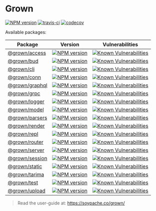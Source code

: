 # Grown

[![NPM version](https://badge.fury.io/js/grown.png)](http://badge.fury.io/js/grown)
[![travis-ci](https://api.travis-ci.org/pateketrueke/grown.svg)](https://travis-ci.org/pateketrueke/grown)
[![codecov](https://codecov.io/gh/pateketrueke/grown/branch/master/graph/badge.svg)](https://codecov.io/gh/pateketrueke/grown)

Available packages:

| Package | Version | Vulnerabilities |
|---|---|---|
| [@grown/access](packages/access) | [![NPM version](https://badge.fury.io/js/@grown%2Faccess.svg)](https://badge.fury.io/js/@grown%2Faccess) | [![Known Vulnerabilities](https://snyk.io/test/npm/@grown/access/badge.svg)](https://snyk.io/test/npm/@grown/access) |
| [@grown/bud](packages/bud) | [![NPM version](https://badge.fury.io/js/@grown%2Fbud.svg)](https://badge.fury.io/js/@grown%2Fbud) | [![Known Vulnerabilities](https://snyk.io/test/npm/@grown/bud/badge.svg)](https://snyk.io/test/npm/@grown/bud) |
| [@grown/cli](packages/cli) | [![NPM version](https://badge.fury.io/js/@grown%2Fcli.svg)](https://badge.fury.io/js/@grown%2Fcli) | [![Known Vulnerabilities](https://snyk.io/test/npm/@grown/cli/badge.svg)](https://snyk.io/test/npm/@grown/cli) |
| [@grown/conn](packages/conn) | [![NPM version](https://badge.fury.io/js/@grown%2Fconn.svg)](https://badge.fury.io/js/@grown%2Fconn) | [![Known Vulnerabilities](https://snyk.io/test/npm/@grown/conn/badge.svg)](https://snyk.io/test/npm/@grown/conn) |
| [@grown/graphql](packages/graphql) | [![NPM version](https://badge.fury.io/js/@grown%2Fgraphql.svg)](https://badge.fury.io/js/@grown%2Fgraphql) | [![Known Vulnerabilities](https://snyk.io/test/npm/@grown/graphql/badge.svg)](https://snyk.io/test/npm/@grown/graphql) |
| [@grown/grpc](packages/grpc) | [![NPM version](https://badge.fury.io/js/@grown%2Fgrpc.svg)](https://badge.fury.io/js/@grown%2Fgrpc) | [![Known Vulnerabilities](https://snyk.io/test/npm/@grown/grpc/badge.svg)](https://snyk.io/test/npm/@grown/grpc) |
| [@grown/logger](packages/logger) | [![NPM version](https://badge.fury.io/js/@grown%2Flogger.svg)](https://badge.fury.io/js/@grown%2Flogger) | [![Known Vulnerabilities](https://snyk.io/test/npm/@grown/logger/badge.svg)](https://snyk.io/test/npm/@grown/logger) |
| [@grown/model](packages/model) | [![NPM version](https://badge.fury.io/js/@grown%2Fmodel.svg)](https://badge.fury.io/js/@grown%2Fmodel) | [![Known Vulnerabilities](https://snyk.io/test/npm/@grown/model/badge.svg)](https://snyk.io/test/npm/@grown/model) |
| [@grown/parsers](packages/parsers) | [![NPM version](https://badge.fury.io/js/@grown%2Fparsers.svg)](https://badge.fury.io/js/@grown%2Fparsers) | [![Known Vulnerabilities](https://snyk.io/test/npm/@grown/parsers/badge.svg)](https://snyk.io/test/npm/@grown/parsers) |
| [@grown/render](packages/render) | [![NPM version](https://badge.fury.io/js/@grown%2Frender.svg)](https://badge.fury.io/js/@grown%2Frender) | [![Known Vulnerabilities](https://snyk.io/test/npm/@grown/render/badge.svg)](https://snyk.io/test/npm/@grown/render) |
| [@grown/repl](packages/repl) | [![NPM version](https://badge.fury.io/js/@grown%2Frepl.svg)](https://badge.fury.io/js/@grown%2Frepl) | [![Known Vulnerabilities](https://snyk.io/test/npm/@grown/repl/badge.svg)](https://snyk.io/test/npm/@grown/repl) |
| [@grown/router](packages/router) | [![NPM version](https://badge.fury.io/js/@grown%2Frouter.svg)](https://badge.fury.io/js/@grown%2Frouter) | [![Known Vulnerabilities](https://snyk.io/test/npm/@grown/router/badge.svg)](https://snyk.io/test/npm/@grown/router) |
| [@grown/server](packages/server) | [![NPM version](https://badge.fury.io/js/@grown%2Fserver.svg)](https://badge.fury.io/js/@grown%2Fserver) | [![Known Vulnerabilities](https://snyk.io/test/npm/@grown/server/badge.svg)](https://snyk.io/test/npm/@grown/server) |
| [@grown/session](packages/session) | [![NPM version](https://badge.fury.io/js/@grown%2Fsession.svg)](https://badge.fury.io/js/@grown%2Fsession) | [![Known Vulnerabilities](https://snyk.io/test/npm/@grown/session/badge.svg)](https://snyk.io/test/npm/@grown/session) |
| [@grown/static](packages/static) | [![NPM version](https://badge.fury.io/js/@grown%2Fstatic.svg)](https://badge.fury.io/js/@grown%2Fstatic) | [![Known Vulnerabilities](https://snyk.io/test/npm/@grown/static/badge.svg)](https://snyk.io/test/npm/@grown/static) |
| [@grown/tarima](packages/tarima) | [![NPM version](https://badge.fury.io/js/@grown%2Ftarima.svg)](https://badge.fury.io/js/@grown%2Ftarima) | [![Known Vulnerabilities](https://snyk.io/test/npm/@grown/tarima/badge.svg)](https://snyk.io/test/npm/@grown/tarima) |
| [@grown/test](packages/test) | [![NPM version](https://badge.fury.io/js/@grown%2Ftest.svg)](https://badge.fury.io/js/@grown%2Ftest) | [![Known Vulnerabilities](https://snyk.io/test/npm/@grown/test/badge.svg)](https://snyk.io/test/npm/@grown/test) |
| [@grown/upload](packages/upload) | [![NPM version](https://badge.fury.io/js/@grown%2Fupload.svg)](https://badge.fury.io/js/@grown%2Fupload) | [![Known Vulnerabilities](https://snyk.io/test/npm/@grown/upload/badge.svg)](https://snyk.io/test/npm/@grown/upload) |

> Read the user-guide at: https://soypache.co/grown/
